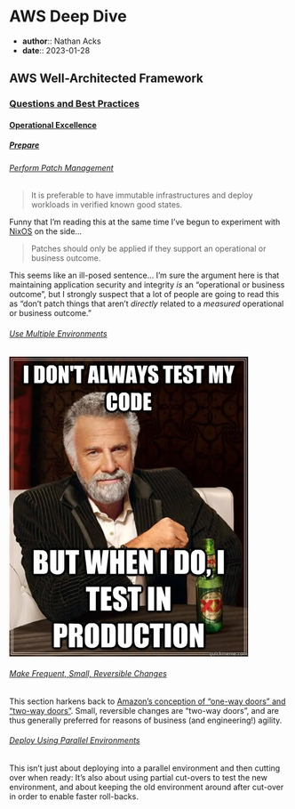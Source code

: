 # AWS Deep Dive

* **author**:: Nathan Acks
* **date**:: 2023-01-28

## AWS Well-Architected Framework

### [Questions and Best Practices](https://docs.aws.amazon.com/wellarchitected/latest/framework/appendix.html)

#### [Operational Excellence](https://docs.aws.amazon.com/wellarchitected/latest/framework/a-operational-excellence.html)

##### [Prepare](https://docs.aws.amazon.com/wellarchitected/latest/framework/a-prepare.html)

###### [Perform Patch Management](https://docs.aws.amazon.com/wellarchitected/latest/framework/ops_dev_integ_patch_mgmt.html)

> It is preferable to have immutable infrastructures and deploy workloads in verified known good states.

Funny that I’m reading this at the same time I’ve begun to experiment with [NixOS](https://nixos.org/) on the side…

> Patches should only be applied if they support an operational or business outcome.

This seems like an ill-posed sentence… I’m sure the argument here is that maintaining application security and integrity *is* an “operational or business outcome”, but I strongly suspect that a lot of people are going to read this as “don’t patch things that aren’t *directly* related to a *measured* operational or business outcome.”

###### [Use Multiple Environments](https://docs.aws.amazon.com/wellarchitected/latest/framework/ops_dev_integ_multi_env.html)

![I don’t always test my code. But when I do, I test in production.](assets/most-interesting-man-testing-in-production.webp)

###### [Make Frequent, Small, Reversible Changes](https://docs.aws.amazon.com/wellarchitected/latest/framework/ops_dev_integ_freq_sm_rev_chg.html)

This section harkens back to [Amazon’s conception of “one-way doors” and “two-way doors”](https://aws.amazon.com/executive-insights/content/how-amazon-defines-and-operationalizes-a-day-1-culture/#Keys_to_decision_making_at_speed). Small, reversible changes are “two-way doors”, and are thus generally preferred for reasons of business (and engineering!) agility.

###### [Deploy Using Parallel Environments](https://docs.aws.amazon.com/wellarchitected/latest/framework/ops_mit_deploy_risks_deploy_to_parallel_env.html)

This isn’t just about deploying into a parallel environment and then cutting over when ready: It’s also about using partial cut-overs to test the new environment, and about keeping the old environment around after cut-over in order to enable faster roll-backs.
